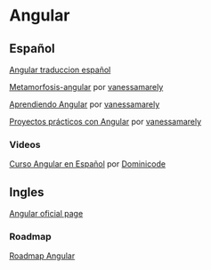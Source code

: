 # Angular


## Español

[Angular traduccion español](https://docs.angular.lat/)

[Metamorfosis-angular](https://ngchallenges.gitbook.io/metamorfosis-de-angular/) por [vanessamarely](https://github.com/vanessamarely)

[Aprendiendo Angular](https://ngchallenges.gitbook.io/project/) por [vanessamarely](https://github.com/vanessamarely)

[Proyectos prácticos con Angular](https://ngchallenges.gitbook.io/example-angular/) por [vanessamarely](https://github.com/vanessamarely)


### Videos

[Curso Angular en Español](https://youtu.be/i-oYrcNtc2s) por [Dominicode](https://www.youtube.com/c/DominiCode/)


## Ingles

[Angular oficial page](https://angular.io/)


### Roadmap

[Roadmap Angular](https://roadmap.sh/angular)
